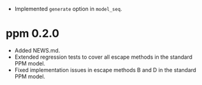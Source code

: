 - Implemented `generate` option in `model_seq`.

# ppm 0.2.0

- Added NEWS.md.
- Extended regression tests to cover all escape methods in the standard PPM model. 
- Fixed implementation issues in escape methods B and D
in the standard PPM model.
